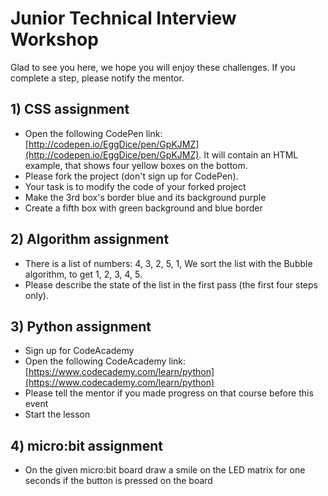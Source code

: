 # Junior Technical Interview Workshop

Glad to see you here, we hope you will enjoy these challenges. If you complete a step, please notify the mentor.

## 1) CSS assignment
 - Open the following CodePen link: [http://codepen.io/EggDice/pen/GpKJMZ](http://codepen.io/EggDice/pen/GpKJMZ). It will contain an HTML example, that shows four yellow boxes on the bottom. 
 - Please fork the project (don't sign up for CodePen).
 - Your task is to modify the code of your forked project
 - Make the 3rd box's border blue and its background purple
 - Create a fifth box with green background and blue border

## 2) Algorithm assignment
 - There is a list of numbers: 4, 3, 2, 5, 1, We sort the list with the Bubble algorithm, to get 1, 2, 3, 4, 5.
 - Please describe the state of the list in the first pass (the first four steps only).

## 3) Python assignment
 - Sign up for CodeAcademy
 - Open the following CodeAcademy link: [https://www.codecademy.com/learn/python](https://www.codecademy.com/learn/python)
 - Please tell the mentor if you made progress on that course before this event
 - Start the lesson

## 4) micro:bit assignment
 - On the given micro:bit board draw a smile on the LED matrix for one seconds if the button is pressed on the board